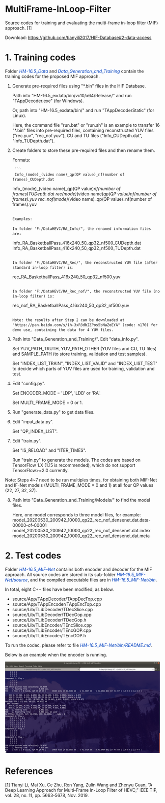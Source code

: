 # MultiFrame-InLoop-Filter
Source codes for training and evaluating the multi-frame in-loop filter (MIF) approach. [1]

Download: https://github.com/tianyili2017/HIF-Database#2-data-access

# 1. Training codes

Folder <font color="#0040c0">*HM-16.5_Data*</font> and <font color="#0040c0">*Data_Generation_and_Training*</font> contain the training codes for the proposed MIF approach.

1. Generate pre-required files using "*.bin" files in the HIF Database.
	
	Path into "HM-16.5_exdata/bin/vc10/x64/Release/" and run "TAppDecoder.exe" (for Windows).
	
	Or, path into "HM-16.5_exdata/bin/" and run "TAppDecoderStatic" (for Linux). 
	
	Here, the command file "run.bat" or "run.sh"  is an example to transfer 16 "*.bin" files into pre-required files, containing reconstructed YUV files ("rec.yuv", "rec_nof.yuv"), CU and TU files ("Info_CUDepth.dat", "Info_TUDepth.dat").

2. Create folders to store these pre-required files and then rename them.

	Formats: 
	
        ```
        Info_(mode)_(video name)_qp(QP value)_nf(number of frames)_CUDepth.dat
	Info_(mode)_(video name)_qp(QP value)_nf(number of frames)_TUDepth.dat
	rec_(mode)_(video name)_qp(QP value)_nf(number of frames).yuv
        rec_nof_(mode)_(video name)_qp(QP value)_nf(number of frames).yuv
	```
	
	Examples: 
	
	In folder "F:/DataHEVC/RA_Info/", the renamed information files are: 
	
	```
	Info_RA_BasketballPass_416x240_50_qp32_nf500_CUDepth.dat
	Info_RA_BasketballPass_416x240_50_qp32_nf500_TUDepth.dat
	```
	
	In folder "F:/DataHEVC/RA_Rec/", the reconstructed YUV file (after standard in-loop filter) is: 
	
	```
	rec_RA_BasketballPass_416x240_50_qp32_nf500.yuv
	```
	
	In folder "F:/DataHEVC/RA_Rec_nof/", the reconstructed YUV file (no in-loop filter) is: 
	
	```
	rec_nof_RA_BasketballPass_416x240_50_qp32_nf500.yuv
	```
	
	Note: the results after Step 2 can be downloaded at "https://pan.baidu.com/s/1h-3xR3dbIZPos5bNaZoEYA" (code: n170) for demo use, containing the data for 4 YUV files.

3. Path into "Data_Generation_and_Training/". Edit "data_info.py".

   Set YUV_PATH_TRUTH, YUV_PATH_OTHER (YUV files and CU, TU files) and SAMPLE_PATH (to store training, validation and test samples). 

   Set "INDEX_LIST_TRAIN", "INDEX_LIST_VALID" and "INDEX_LIST_TEST" to decide which parts of YUV files are used for training, validation and test.

4. Edit "config.py".

   Set ENCODER_MODE = 'LDP', 'LDB' or 'RA'.

   Set MULTI_FRAME_MODE = 0 or 1.

5. Run "generate_data.py" to get data files.

6. Edit "input_data.py". 

   Set "QP_INDEX_LIST". 

7. Edit "train.py". 

   Set "IS_RELOAD" and "ITER_TIMES". 

   Run "train.py" to generate the models. The codes are based on TensorFlow 1.X (1.15 is recommended), which do not support TensorFlow>=2.0 currently.

Note: Steps 4~7 need to be run multiples times, for obtaining both MIF-Net and IF-Net models (MULTI_FRAME_MODE = 0 and 1) at all four QP values (22, 27, 32, 37).

8. Path into "Data_Generation_and_Training/Models/" to find the model files. 

   Here, one model corresponds to three model files, for example:
   model_20200530_200942_10000_qp22_rec_nof_densenet.dat.data-00000-of-00001
   model_20200530_200942_10000_qp22_rec_nof_densenet.dat.index
   model_20200530_200942_10000_qp22_rec_nof_densenet.dat.meta

# 2. Test codes

Folder <font color="#0040c0">*HM-16.5_MIF-Net*</font> contains both encoder and decoder for the MIF approach. All source codes are stored in its sub-folder <font color="#0040c0">*HM-16.5_MIF-Net/source*</font>, and the compiled executable files are in <font color="#0040c0">*HM-16.5_MIF-Net/bin*</font>. 

In total, eight C++ files have been modified, as below.

 - source/App/TAppDecoder/TAppDecTop.cpp
 - source/App/TAppEncoder/TAppEncTop.cpp
 - source/Lib/TLibDecoder/TDecSlice.cpp
 - source/Lib/TLibDecoder/TDecGop.cpp
 - source/Lib/TLibDecoder/TDecGop.h
 - source/Lib/TLibEncoder/TEncSlice.cpp
 - source/Lib/TLibEncoder/TEncGOP.cpp
 - source/Lib/TLibEncoder/TEncGOP.h

To run the codec, please refer to file <font color="#0040c0">*HM-16.5_MIF-Net/bin/README.md*</font>.

Below is an example when the encoder is running.

![](example_encoder.png)

# References

[1] Tianyi Li, Mai Xu, Ce Zhu, Ren Yang, Zulin Wang and Zhenyu Guan, “A Deep Learning Approach for Multi-Frame In-Loop Filter of HEVC,” IEEE TIP, vol. 28, no. 11, pp. 5663-5678, Nov. 2019.
